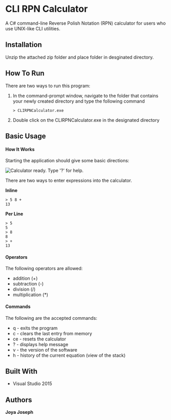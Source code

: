 # CLI RPN Calculator
A C# command-line Reverse Polish Notation (RPN) calculator for users who use UNIX-like CLI utilities.

## Installation
Unzip the attached zip folder and place folder in desginated directory.

## How To Run
There are two ways to run this program:
1. In the command-prompt window, navigate to the folder that contains your newly created directory and type the following command 
    ```
    > CLIRPNCalculator.exe
    ```
2. Double click on the CLIRPNCalculator.exe in the designated directory

## Basic Usage
#### How It Works
Starting the application should give some basic directions:

![Calculator ready.  Type '?' for help.](/screenshot.png?raw=true)

There are two ways to enter expressions into the calculator.

**Inline**
```
> 5 8 +
13
```

**Per Line**
```
> 5
5
> 8
8
> +
13
```

#### Operators
The following operators are allowed:
* addition (+)
* subtraction (-)
* division (/)
* multiplication (*)

#### Commands
The following are the accepted commands:
* q  - exits the program
* c  - clears the last entry from memory
* ce - resets the calculator
* ?  - displays help message
* v  - the version of the software
* h  - history of the current equation (view of the stack)

## Built With
* Visual Studio 2015

## Authors
**Joya Joseph**
